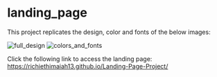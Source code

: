# landing_page

This project replicates the design, color and fonts of the below images:

![full_design](https://github.com/user-attachments/assets/ea004078-7e72-4459-9079-4203875219e8)
![colors_and_fonts](https://github.com/user-attachments/assets/de5b42ac-f70d-45f6-a677-e32712e28c8e)

Click the following link to access the landing page:
https://richiethimaiah13.github.io/Landing-Page-Project/
